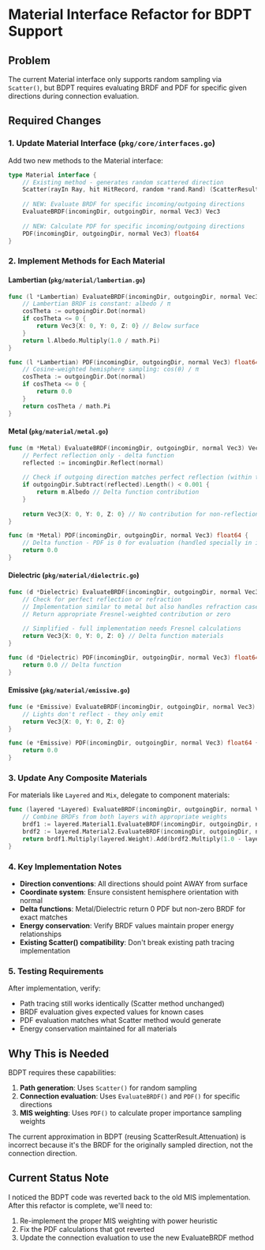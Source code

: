# Material Interface Refactor for BDPT Support

## Problem
The current Material interface only supports random sampling via `Scatter()`, but BDPT requires evaluating BRDF and PDF for specific given directions during connection evaluation.

## Required Changes

### 1. Update Material Interface (`pkg/core/interfaces.go`)

Add two new methods to the Material interface:

```go
type Material interface {
    // Existing method - generates random scattered direction
    Scatter(rayIn Ray, hit HitRecord, random *rand.Rand) (ScatterResult, bool)
    
    // NEW: Evaluate BRDF for specific incoming/outgoing directions
    EvaluateBRDF(incomingDir, outgoingDir, normal Vec3) Vec3
    
    // NEW: Calculate PDF for specific incoming/outgoing directions  
    PDF(incomingDir, outgoingDir, normal Vec3) float64
}
```

### 2. Implement Methods for Each Material

#### Lambertian (`pkg/material/lambertian.go`)
```go
func (l *Lambertian) EvaluateBRDF(incomingDir, outgoingDir, normal Vec3) Vec3 {
    // Lambertian BRDF is constant: albedo / π
    cosTheta := outgoingDir.Dot(normal)
    if cosTheta <= 0 {
        return Vec3{X: 0, Y: 0, Z: 0} // Below surface
    }
    return l.Albedo.Multiply(1.0 / math.Pi)
}

func (l *Lambertian) PDF(incomingDir, outgoingDir, normal Vec3) float64 {
    // Cosine-weighted hemisphere sampling: cos(θ) / π
    cosTheta := outgoingDir.Dot(normal)
    if cosTheta <= 0 {
        return 0.0
    }
    return cosTheta / math.Pi
}
```

#### Metal (`pkg/material/metal.go`)
```go
func (m *Metal) EvaluateBRDF(incomingDir, outgoingDir, normal Vec3) Vec3 {
    // Perfect reflection only - delta function
    reflected := incomingDir.Reflect(normal)
    
    // Check if outgoing direction matches perfect reflection (within tolerance)
    if outgoingDir.Subtract(reflected).Length() < 0.001 {
        return m.Albedo // Delta function contribution
    }
    
    return Vec3{X: 0, Y: 0, Z: 0} // No contribution for non-reflection directions
}

func (m *Metal) PDF(incomingDir, outgoingDir, normal Vec3) float64 {
    // Delta function - PDF is 0 for evaluation (handled specially in integrator)
    return 0.0
}
```

#### Dielectric (`pkg/material/dielectric.go`)
```go
func (d *Dielectric) EvaluateBRDF(incomingDir, outgoingDir, normal Vec3) Vec3 {
    // Check for perfect reflection or refraction
    // Implementation similar to metal but also handles refraction case
    // Return appropriate Fresnel-weighted contribution or zero
    
    // Simplified - full implementation needs Fresnel calculations
    return Vec3{X: 0, Y: 0, Z: 0} // Delta function materials
}

func (d *Dielectric) PDF(incomingDir, outgoingDir, normal Vec3) float64 {
    return 0.0 // Delta function
}
```

#### Emissive (`pkg/material/emissive.go`)
```go
func (e *Emissive) EvaluateBRDF(incomingDir, outgoingDir, normal Vec3) Vec3 {
    // Lights don't reflect - they only emit
    return Vec3{X: 0, Y: 0, Z: 0}
}

func (e *Emissive) PDF(incomingDir, outgoingDir, normal Vec3) float64 {
    return 0.0
}
```

### 3. Update Any Composite Materials

For materials like `Layered` and `Mix`, delegate to component materials:

```go
func (layered *Layered) EvaluateBRDF(incomingDir, outgoingDir, normal Vec3) Vec3 {
    // Combine BRDFs from both layers with appropriate weights
    brdf1 := layered.Material1.EvaluateBRDF(incomingDir, outgoingDir, normal)
    brdf2 := layered.Material2.EvaluateBRDF(incomingDir, outgoingDir, normal)
    return brdf1.Multiply(layered.Weight).Add(brdf2.Multiply(1.0 - layered.Weight))
}
```

### 4. Key Implementation Notes

- **Direction conventions**: All directions should point AWAY from surface
- **Coordinate system**: Ensure consistent hemisphere orientation with normal
- **Delta functions**: Metal/Dielectric return 0 PDF but non-zero BRDF for exact matches
- **Energy conservation**: Verify BRDF values maintain proper energy relationships
- **Existing Scatter() compatibility**: Don't break existing path tracing implementation

### 5. Testing Requirements

After implementation, verify:
- Path tracing still works identically (Scatter method unchanged)
- BRDF evaluation gives expected values for known cases
- PDF evaluation matches what Scatter method would generate
- Energy conservation maintained for all materials

## Why This is Needed

BDPT requires these capabilities:
1. **Path generation**: Uses `Scatter()` for random sampling
2. **Connection evaluation**: Uses `EvaluateBRDF()` and `PDF()` for specific directions
3. **MIS weighting**: Uses `PDF()` to calculate proper importance sampling weights

The current approximation in BDPT (reusing ScatterResult.Attenuation) is incorrect because it's the BRDF for the originally sampled direction, not the connection direction.

## Current Status Note

I noticed the BDPT code was reverted back to the old MIS implementation. After this refactor is complete, we'll need to:
1. Re-implement the proper MIS weighting with power heuristic
2. Fix the PDF calculations that got reverted 
3. Update the connection evaluation to use the new EvaluateBRDF method